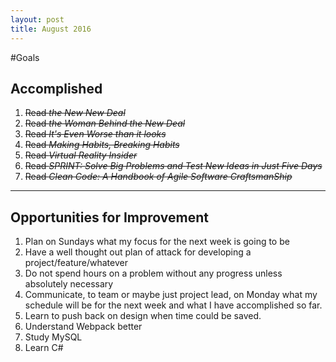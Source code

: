 ```yaml
---
layout: post
title: August 2016
---
```


#Goals

## Accomplished
1. ~~Read *the New New Deal*~~
2. ~~Read *the Woman Behind the New  Deal*~~
3. ~~Read *It's Even Worse than it looks*~~
4. ~~Read *Making Habits, Breaking Habits*~~
5. ~~Read *Virtual Reality Insider*~~
6. ~~Read *SPRINT: Solve Big Problems and Test New Ideas in Just Five Days*~~
7. ~~Read *Clean Code: A Handbook of Agile Software CraftsmanShip*~~


___

## Opportunities for Improvement
1.	Plan on Sundays what my focus for the next week is going to be
2.	Have a well thought out plan of attack for developing a project/feature/whatever
3.	Do not spend hours on a problem without any progress unless absolutely necessary
4.	Communicate, to team or maybe just project lead, on Monday what my schedule will be for the next week and what I have accomplished so far.
5.	Learn to push back on design when time could be saved.
6.	Understand Webpack better
7.	Study MySQL
8.	Learn C#
